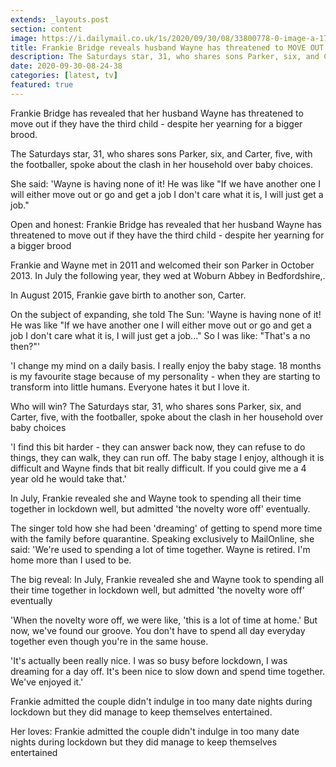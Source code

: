 ```yaml
---
extends: _layouts.post
section: content
image: https://i.dailymail.co.uk/1s/2020/09/30/08/33800778-0-image-a-17_1601449738940.jpg 
title: Frankie Bridge reveals husband Wayne has threatened to MOVE OUT if they have a third child 
description: The Saturdays star, 31, who shares sons Parker, six, and Carter, five, with the footballer, spoke about the clash in her household over baby choices 
date: 2020-09-30-08-24-38 
categories: [latest, tv] 
featured: true 
--- 
```

Frankie Bridge has revealed that her husband Wayne has threatened to move out if they have the third child - despite her yearning for a bigger brood. 

The Saturdays star, 31, who shares sons Parker, six, and Carter, five, with the footballer, spoke about the clash in her household over baby choices. 

She said: 'Wayne is having none of it! He was like "If we have another one I will either move out or go and get a job I don't care what it is, I will just get a job."

Open and honest: Frankie Bridge has revealed that her husband Wayne has threatened to move out if they have the third child - despite her yearning for a bigger brood 

Frankie and Wayne met in 2011 and welcomed their son Parker in October 2013. In July the following year, they wed at Woburn Abbey in Bedfordshire,.

In August 2015, Frankie gave birth to another son, Carter. 

On the subject of expanding, she told The Sun: 'Wayne is having none of it! He was like "If we have another one I will either move out or go and get a job I don't care what it is, I will just get a job..." So I was like: "That's a no then?"'

'I change my mind on a daily basis. I really enjoy the baby stage. 18 months is my favourite stage because of my personality - when they are starting to transform into little humans. Everyone hates it but I love it.

Who will win? The Saturdays star, 31, who shares sons Parker, six, and Carter, five, with the footballer, spoke about the clash in her household over baby choices

'I find this bit harder - they can answer back now, they can refuse to do things, they can walk, they can run off. The baby stage I enjoy, although it is difficult and Wayne finds that bit really difficult. If you could give me a 4 year old he would take that.'

In July, Frankie revealed she and Wayne took to spending all their time together in lockdown well, but admitted 'the novelty wore off' eventually.

The singer told how she had been 'dreaming' of getting to spend more time with the family before quarantine. Speaking exclusively to MailOnline, she said: 'We're used to spending a lot of time together. Wayne is retired. I'm home more than I used to be.

The big reveal: In July, Frankie revealed she and Wayne took to spending all their time together in lockdown well, but admitted 'the novelty wore off' eventually

'When the novelty wore off, we were like, 'this is a lot of time at home.' But now, we've found our groove. You don't have to spend all day everyday together even though you're in the same house. 

'It's actually been really nice. I was so busy before lockdown, I was dreaming for a day off. It's been nice to slow down and spend time together. We've enjoyed it.'  

Frankie admitted the couple didn't indulge in too many date nights during lockdown but they did manage to keep themselves entertained.

Her loves: Frankie admitted the couple didn't indulge in too many date nights during lockdown but they did manage to keep themselves entertained

